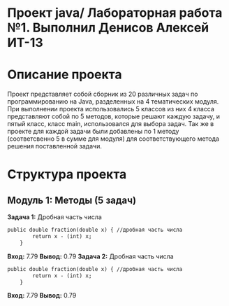 # Проект java/ Лабораторная работа №1. Выполнил Денисов Алексей ИТ-13
# Описание проекта
Проект представляет собой сборник из 20 различных задач по программированию на Java, разделенных на 4 тематических модуля. При выполнении проекта использовались 5 классов из них 4 класса представляют собой по 5 методов, которые решают каждую задачу, и пятый класс, класс main, использовался для выбора задач. Так же в проекте для каждой задачи были добавлены по 1 методу (соответсвенно 5 в сумме для модуля) для соответствующего метода решения поставленной задачи.
# Структура проекта
## Модуль 1: Методы (5 задач)
   **Задача 1:** Дробная часть числа
```html
public double fraction(double x) { //дробная часть числа
        return x - (int) x;
    }
```
**Вход:** 7.79
**Вывод:** 0.79
   **Задача 2:** Дробная часть числа
```html
public double fraction(double x) { //дробная часть числа
        return x - (int) x;
    }
```
**Вход:** 7.79
**Вывод:** 0.79

